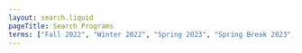 ```yaml
---
layout: search.liquid
pageTitle: Search Programs
terms: ["Fall 2022", "Winter 2022", "Spring 2023", "Spring Break 2023", "Summer 2023", "Fall 2023", "Winter 2023", "Spring 2024", "Spring Break 2024", "Summer 2024", "Fall 2024", "Winter 2024" ]
---
```

